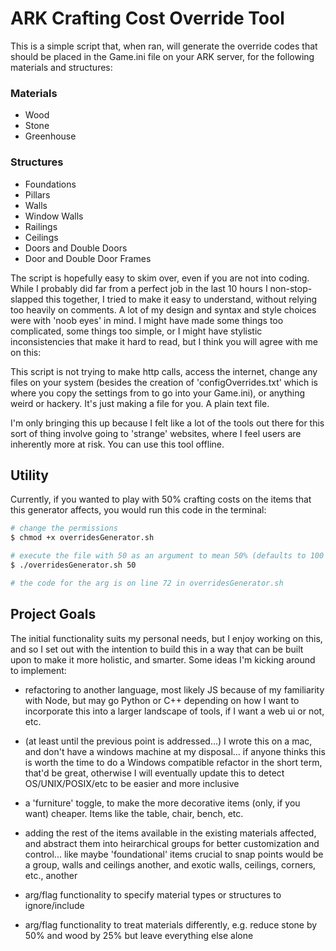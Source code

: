 # ARK Crafting Cost Override Tool
This is a simple script that, when ran, will generate the override codes that should be placed in the Game.ini file on your ARK server, for the following materials and structures:

### Materials 
- Wood
- Stone
- Greenhouse

### Structures 
- Foundations
- Pillars
- Walls
- Window Walls
- Railings
- Ceilings
- Doors and Double Doors
- Door and Double Door Frames

The script is hopefully easy to skim over, even if you are not into coding. While I probably did far from a perfect job in the last 10 hours I non-stop-slapped this together, I tried to make it easy to understand, without relying too heavily on comments. A lot of my design and syntax and style choices were with 'noob eyes' in mind. I might have made some things too complicated, some things too simple, or I might have stylistic inconsistencies that make it hard to read, but I think you will agree with me on this:

This script is not trying to make http calls, access the internet, change any files on your system (besides the creation of 'configOverrides.txt' which is where you copy the settings from to go into your Game.ini), or anything weird or hackery. It's just making a file for you. A plain text file.

I'm only bringing this up because I felt like a lot of the tools out there for this sort of thing involve going to 'strange' websites, where I feel users are inherently more at risk. You can use this tool offline. 

## Utility

Currently, if you wanted to play with 50% crafting costs on the items that this generator affects, you would run this code in the terminal:

```bash
# change the permissions
$ chmod +x overridesGenerator.sh

# execute the file with 50 as an argument to mean 50% (defaults to 100 or 100%)
$ ./overridesGenerator.sh 50

# the code for the arg is on line 72 in overridesGenerator.sh
``` 

## Project Goals

The initial functionality suits my personal needs, but I enjoy working on this, and so I set out with the intention to build this in a way that can be built upon to make it more holistic, and smarter. Some ideas I'm kicking around to implement:

- refactoring to another language, most likely JS because of my familiarity with Node, but may go Python or C++ depending on how I want to incorporate this into a larger landscape of tools, if I want a web ui or not, etc.

- (at least until the previous point is addressed...) I wrote this on a mac, and don't have a windows machine at my disposal... if anyone thinks this is worth the time to do a Windows compatible refactor in the short term, that'd be great, otherwise I will eventually update this to detect OS/UNIX/POSIX/etc to be easier and more inclusive

- a 'furniture' toggle, to make the more decorative items (only, if you want) cheaper. Items like the table, chair, bench, etc.

- adding the rest of the items available in the existing materials affected, and abstract them into heirarchical groups for better customization and control... like maybe 'foundational' items crucial to snap points would be a group, walls and ceilings another, and exotic walls, ceilings, corners, etc., another

- arg/flag functionality to specify material types or structures to ignore/include

- arg/flag functionality to treat materials differently, e.g. reduce stone by 50% and wood by 25% but leave everything else alone